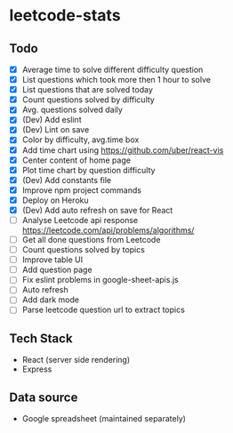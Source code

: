 # leetcode-stats

## Todo
- [x] Average time to solve different difficulty question
- [x] List questions which took more then 1 hour to solve
- [x] List questions that are solved today
- [x] Count questions solved by difficulty
- [x] Avg. questions solved daily
- [x] (Dev) Add eslint
- [x] (Dev) Lint on save
- [x] Color by difficulty, avg.time box
- [x] Add time chart using https://github.com/uber/react-vis
- [x] Center content of home page
- [x] Plot time chart by question difficulty
- [x] (Dev) Add constants file
- [x] Improve npm project commands
- [x] Deploy on Heroku
- [x] (Dev) Add auto refresh on save for React
- [ ] Analyse Leetcode api response https://leetcode.com/api/problems/algorithms/
- [ ] Get all done questions from Leetcode
- [ ] Count questions solved by topics
- [ ] Improve table UI
- [ ] Add question page
- [ ] Fix eslint problems in google-sheet-apis.js
- [ ] Auto refresh
- [ ] Add dark mode
- [ ] Parse leetcode question url to extract topics

## Tech Stack
- React (server side rendering)
- Express

## Data source
- Google spreadsheet (maintained separately)
